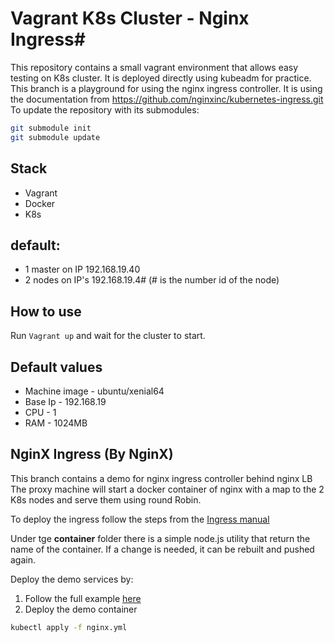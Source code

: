 # Vagrant K8s Cluster - Nginx Ingress#

This repository contains a small vagrant environment that allows easy testing on K8s cluster. It is deployed directly using kubeadm for practice.
This branch is a playground for using the nginx ingress controller. It is using the documentation
 from  https://github.com/nginxinc/kubernetes-ingress.git
 To update the repository with its submodules:
 ```bash
 git submodule init
 git submodule update
```

## Stack ##
- Vagrant
- Docker
- K8s

## default: ##
* 1 master on IP 192.168.19.40
* 2 nodes on IP's 192.168.19.4# (# is the number id of the node)


## How to use ##
Run ```Vagrant up``` and wait for the cluster to start.


## Default values ##
* Machine image - ubuntu/xenial64
* Base Ip - 192.168.19
* CPU - 1
* RAM - 1024MB

## NginX Ingress (By NginX) ##
This branch contains a demo for nginx ingress controller behind nginx LB
The proxy machine will start a docker container of nginx with a map to the 2 K8s nodes and serve them using round Robin.

To deploy the ingress follow the steps from the [Ingress manual](kubernetes-ingress/docs/installation.md)

Under tge __container__ folder there is a simple node.js utility that return the name of the container.
If a change is needed, it can be rebuilt and pushed again.


Deploy the demo services by:
1. Follow the full example [here](kubernetes-ingress/examples/complete-example/README.md)
2. Deploy the demo container
```bash
kubectl apply -f nginx.yml
```
